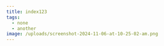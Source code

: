 ```yaml
---
title: index123
tags:
  - none
  - another
image: /uploads/screenshot-2024-11-06-at-10-25-02-am.png
---
```

